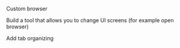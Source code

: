 Custom browser 

Build a tool that allows you to change UI screens (for example open browser)

Add tab organizing
